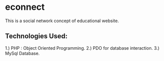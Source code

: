 econnect
========

This is a social network concept of educational website. 

Technologies Used:
------------------

1.) PHP : Object Oriented Programming. 
2.) PDO for database interaction.
3.) MySql Database.


